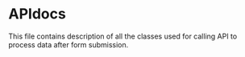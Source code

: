 # APIdocs
This file contains description of all the classes used for calling API to process data after form submission.
